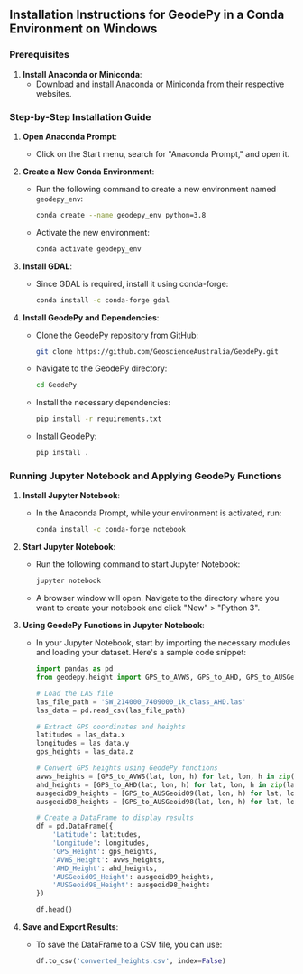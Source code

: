 
## Installation Instructions for GeodePy in a Conda Environment on Windows

### Prerequisites

1. **Install Anaconda or Miniconda**:
   - Download and install [Anaconda](https://www.anaconda.com/products/distribution) or [Miniconda](https://docs.conda.io/en/latest/miniconda.html) from their respective websites.

### Step-by-Step Installation Guide

1. **Open Anaconda Prompt**:
   - Click on the Start menu, search for "Anaconda Prompt," and open it.

2. **Create a New Conda Environment**:
   - Run the following command to create a new environment named `geodepy_env`:
     ```sh
     conda create --name geodepy_env python=3.8
     ```
   - Activate the new environment:
     ```sh
     conda activate geodepy_env
     ```

3. **Install GDAL**:
   - Since GDAL is required, install it using conda-forge:
     ```sh
     conda install -c conda-forge gdal
     ```

4. **Install GeodePy and Dependencies**:
   - Clone the GeodePy repository from GitHub:
     ```sh
     git clone https://github.com/GeoscienceAustralia/GeodePy.git
     ```
   - Navigate to the GeodePy directory:
     ```sh
     cd GeodePy
     ```
   - Install the necessary dependencies:
     ```sh
     pip install -r requirements.txt
     ```
   - Install GeodePy:
     ```sh
     pip install .
     ```

### Running Jupyter Notebook and Applying GeodePy Functions

1. **Install Jupyter Notebook**:
   - In the Anaconda Prompt, while your environment is activated, run:
     ```sh
     conda install -c conda-forge notebook
     ```

2. **Start Jupyter Notebook**:
   - Run the following command to start Jupyter Notebook:
     ```sh
     jupyter notebook
     ```
   - A browser window will open. Navigate to the directory where you want to create your notebook and click "New" > "Python 3".

3. **Using GeodePy Functions in Jupyter Notebook**:

   - In your Jupyter Notebook, start by importing the necessary modules and loading your dataset. Here's a sample code snippet:

     ```python
     import pandas as pd
     from geodepy.height import GPS_to_AVWS, GPS_to_AHD, GPS_to_AUSGeoid09, GPS_to_AUSGeoid98

     # Load the LAS file
     las_file_path = 'SW_214000_7409000_1k_class_AHD.las'
     las_data = pd.read_csv(las_file_path)

     # Extract GPS coordinates and heights
     latitudes = las_data.x
     longitudes = las_data.y
     gps_heights = las_data.z

     # Convert GPS heights using GeodePy functions
     avws_heights = [GPS_to_AVWS(lat, lon, h) for lat, lon, h in zip(latitudes, longitudes, gps_heights)]
     ahd_heights = [GPS_to_AHD(lat, lon, h) for lat, lon, h in zip(latitudes, longitudes, gps_heights)]
     ausgeoid09_heights = [GPS_to_AUSGeoid09(lat, lon, h) for lat, lon, h in zip(latitudes, longitudes, gps_heights)]
     ausgeoid98_heights = [GPS_to_AUSGeoid98(lat, lon, h) for lat, lon, h in zip(latitudes, longitudes, gps_heights)]

     # Create a DataFrame to display results
     df = pd.DataFrame({
         'Latitude': latitudes,
         'Longitude': longitudes,
         'GPS_Height': gps_heights,
         'AVWS_Height': avws_heights,
         'AHD_Height': ahd_heights,
         'AUSGeoid09_Height': ausgeoid09_heights,
         'AUSGeoid98_Height': ausgeoid98_heights
     })

     df.head()
     ```

4. **Save and Export Results**:
   - To save the DataFrame to a CSV file, you can use:
     ```python
     df.to_csv('converted_heights.csv', index=False)
     ```
